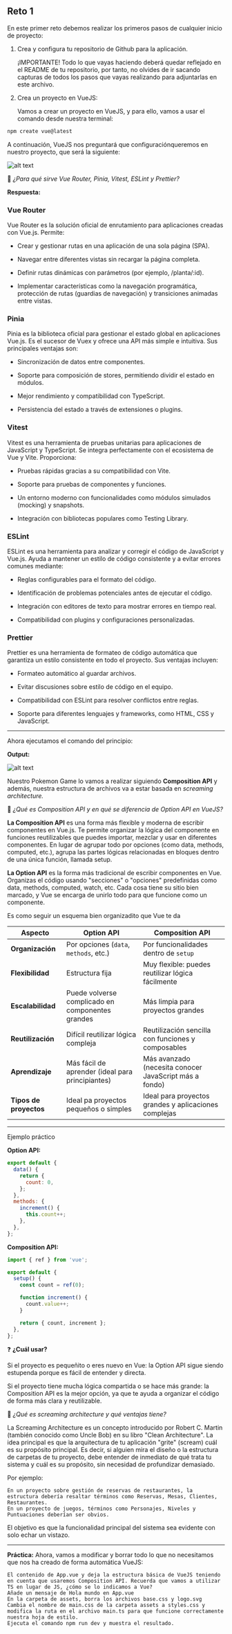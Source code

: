 ## Reto 1

En este primer reto debemos realizar los primeros pasos de cualquier inicio de proyecto:

1. Crea y configura tu repositorio de Github para la aplicación.

    ¡IMPORTANTE! Todo lo que vayas haciendo deberá quedar reflejado en el README de tu repositorio, por tanto, no olvides de ir sacando capturas de todos los pasos que vayas realizando para adjuntarlas en este archivo.

2. Crea un proyecto en VueJS:

    Vamos a crear un proyecto en VueJS, y para ello, vamos a usar el comando desde nuestra terminal: 
```bash
npm create vue@latest 
```

A continuación, VueJS nos preguntará que configuraciónqueremos en nuestro proyecto, que será la siguiente:

![alt text](../../img/001.png)

📁 _¿Para qué sirve Vue Router, Pinia, Vitest, ESLint y Prettier?_

__Respuesta:__ 

### Vue Router

Vue Router es la solución oficial de enrutamiento para aplicaciones creadas con Vue.js. Permite:

* Crear y gestionar rutas en una aplicación de una sola página (SPA).

* Navegar entre diferentes vistas sin recargar la página completa.

* Definir rutas dinámicas con parámetros (por ejemplo, /planta/:id).

* Implementar características como la navegación programática, protección de rutas (guardias de navegación) y transiciones animadas entre vistas.

### Pinia
Pinia es la biblioteca oficial para gestionar el estado global en aplicaciones Vue.js. Es el sucesor de Vuex y ofrece una API más simple e intuitiva. Sus principales ventajas son:

* Sincronización de datos entre componentes.

* Soporte para composición de stores, permitiendo dividir el estado en módulos.

* Mejor rendimiento y compatibilidad con TypeScript.

* Persistencia del estado a través de extensiones o plugins.

### Vitest

Vitest es una herramienta de pruebas unitarias para aplicaciones de JavaScript y TypeScript. Se integra perfectamente con el ecosistema de Vue y Vite. Proporciona:

* Pruebas rápidas gracias a su compatibilidad con Vite.

* Soporte para pruebas de componentes y funciones.

* Un entorno moderno con funcionalidades como módulos simulados (mocking) y snapshots.

* Integración con bibliotecas populares como Testing Library.

### ESLint

ESLint es una herramienta para analizar y corregir el código de JavaScript y Vue.js. Ayuda a mantener un estilo de código consistente y a evitar errores comunes mediante:

* Reglas configurables para el formato del código.

* Identificación de problemas potenciales antes de ejecutar el código.

* Integración con editores de texto para mostrar errores en tiempo real.

* Compatibilidad con plugins y configuraciones personalizadas.

### Prettier

Prettier es una herramienta de formateo de código automática que garantiza un estilo consistente en todo el proyecto. Sus ventajas incluyen:

* Formateo automático al guardar archivos.

* Evitar discusiones sobre estilo de código en el equipo.

* Compatibilidad con ESLint para resolver conflictos entre reglas.

* Soporte para diferentes lenguajes y frameworks, como HTML, CSS y JavaScript.


--------------------------

Ahora ejecutamos el comando del principio:

__Output:__

![alt text](../../img/002.png)

Nuestro Pokemon Game lo vamos a realizar siguiendo __Composition API__ y además, nuestra estructura de archivos va a estar basada en _screaming architecture._

📁 _¿Qué es Composition API y en qué se diferencia de Option API en VueJS?_


__La Composition API__ es una forma más flexible y moderna de escribir componentes en Vue.js. Te permite organizar la lógica del componente en funciones reutilizables que puedes importar, mezclar y usar en diferentes componentes. En lugar de agrupar todo por opciones (como data, methods, computed, etc.), agrupa las partes lógicas relacionadas en bloques dentro de una única función, llamada setup.


__La Option API__ es la forma más tradicional de escribir componentes en Vue. Organizas el código usando "secciones" o "opciones" predefinidas como data, methods, computed, watch, etc. Cada cosa tiene su sitio bien marcado, y Vue se encarga de unirlo todo para que funcione como un componente.

Es como seguir un esquema bien organizadito que Vue te da

| **Aspecto**                 | **Option API**                               | **Composition API**                                    |
|-----------------------------|---------------------------------------------|-------------------------------------------------------|
| **Organización**            | Por opciones (`data`, `methods`, etc.)      | Por funcionalidades dentro de `setup`                |
| **Flexibilidad**            | Estructura fija                             | Muy flexible: puedes reutilizar lógica fácilmente     |
| **Escalabilidad**           | Puede volverse complicado en componentes grandes | Más limpia para proyectos grandes                    |
| **Reutilización**           | Difícil reutilizar lógica compleja          | Reutilización sencilla con funciones y composables    |
| **Aprendizaje**             | Más fácil de aprender (ideal para principiantes) | Más avanzado (necesita conocer JavaScript más a fondo) |
| **Tipos de proyectos**      | Ideal pa proyectos pequeños o simples       | Ideal para proyectos grandes y aplicaciones complejas   |

------------

Ejemplo práctico

__Option API:__

```javascript
export default {
  data() {
    return {
      count: 0,
    };
  },
  methods: {
    increment() {
      this.count++;
    },
  },
};
```

__Composition API:__

```javascript
import { ref } from 'vue';

export default {
  setup() {
    const count = ref(0);

    function increment() {
      count.value++;
    }

    return { count, increment };
  },
};
```

❓ __¿Cuál usar?__

Si el proyecto es pequeñito o eres nuevo en Vue: la Option API sigue siendo estupenda porque es fácil de entender y directa.

Si el proyecto tiene mucha lógica compartida o se hace más grande: la Composition API es la mejor opción, ya que te ayuda a organizar el código de forma más clara y reutilizable.


📁 _¿Qué es screaming architecture y qué ventajas tiene?_

La Screaming Architecture es un concepto introducido por Robert C. Martin (también conocido como Uncle Bob) en su libro "Clean Architecture". La idea principal es que la arquitectura de tu aplicación "grite" (scream) cuál es su propósito principal. Es decir, si alguien mira el diseño o la estructura de carpetas de tu proyecto, debe entender de inmediato de qué trata tu sistema y cuál es su propósito, sin necesidad de profundizar demasiado.

Por ejemplo:

    En un proyecto sobre gestión de reservas de restaurantes, la estructura debería resaltar términos como Reservas, Mesas, Clientes, Restaurantes.
    En un proyecto de juegos, términos como Personajes, Niveles y Puntuaciones deberían ser obvios.

El objetivo es que la funcionalidad principal del sistema sea evidente con solo echar un vistazo.

---------------------

__Práctica:__ 
Ahora, vamos a modificar y borrar todo lo que no necesitamos que nos ha creado de forma automática VueJS: 

    El contenido de App.vue y deja la estructura básica de VueJS teniendo en cuenta que usaremos Composition API. Recuerda que vamos a utilizar TS en lugar de JS, ¿cómo se lo indicamos a Vue?
    Añade un mensaje de Hola mundo en App.vue
    En la carpeta de assets, borra los archivos base.css y logo.svg
    Cambia el nombre de main.css de la carpeta assets a styles.css y modifica la ruta en el archivo main.ts para que funcione correctamente nuestra hoja de estilo.
    Ejecuta el comando npm run dev y muestra el resultado.


